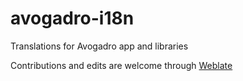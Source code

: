 # avogadro-i18n

Translations for Avogadro app and libraries

Contributions and edits are welcome through [Weblate](https://hosted.weblate.org/projects/avogadro/)
